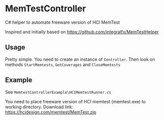 # MemTestController
C# helper to automate freeware version of HCI MemTest

Inspired and initially based on https://github.com/integralfx/MemTestHelper

## Usage
Pretty simple.
You need to create an instance of `Controller`.
Then look on methods `StartMemtests`,  `GetCoverages` and `CloseMemtests`

## Example
See `MemtestControllerExample\HCIMemtestRunner.cs`

You need to place freeware version of HCI memtest (memtest.exe) to working directory.
Download link: https://hcidesign.com/memtest/MemTest.zip

